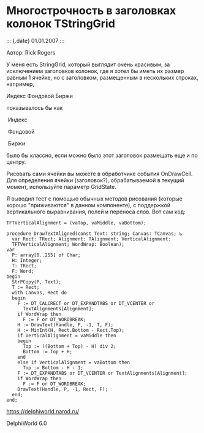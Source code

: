 Многострочность в заголовках колонок TStringGrid
================================================

::: {.date}
01.01.2007
:::

Автор: Rick Rogers

У меня есть StringGrid, который выглядит очень красивым, за исключением
заголовков колонок, где я хотел бы иметь их размер равным 1 ячейке, но с
заголовком, размещенным в нескольких строках, например,

Индекс Фондовой Биржи

показывалось бы как

 Индекс

 Фондовой

 Биржи

было бы классно, если можно было этот заголовок размещать еще и по
центру.

Рисовать сами ячейки вы можете в обработчике события OnDrawCell. Для
определения ячейки (заголовок?), обрабатываемой в текущий момент,
используйте параметр GridState.

Я выводил тест с помощью обычных методов рисования (которые хорошо
\"приживаются\" в данном компоненте), с поддержкой вертикального
выравнивания, полей и переноса слов. Вот сам код:

    TFTVerticalAlignment = (vaTop, vaMiddle, vaBottom);
     
    procedure DrawTextAligned(const Text: string; Canvas: TCanvas; ъ
      var Rect: TRect; Alignment: TAlignment; VerticalAlignment:
      TFTVerticalAlignment; WordWrap: Boolean);
    var
      P: array[0..255] of Char;
      H: Integer;
      T: TRect;
      F: Word;
    begin
      StrPCopy(P, Text);
      T := Rect;
      with Canvas, Rect do
      begin
        F := DT_CALCRECT or DT_EXPANDTABS or DT_VCENTER or
          TextAlignments[Alignment];
        if WordWrap then
          F := F or DT_WORDBREAK;
        H := DrawText(Handle, P, -1, T, F);
        H := MinInt(H, Rect.Bottom - Rect.Top);
        if VerticalAlignment = vaMiddle then
        begin
          Top := ((Bottom + Top) - H) div 2;
          Bottom := Top + H;
        end
        else if VerticalAlignment = vaBottom then
          Top := Bottom - H - 1;
        F := DT_EXPANDTABS or DT_VCENTER or TextAlignments[Alignment];
        if WordWrap then
          F := F or DT_WORDBREAK;
        DrawText(Handle, P, -1, Rect, F);
      end;
    end;
     
     

<https://delphiworld.narod.ru/>

DelphiWorld 6.0
